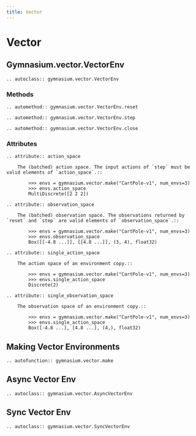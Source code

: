 ```yaml
---
title: Vector
---
```


# Vector

## Gymnasium.vector.VectorEnv

```{eval-rst}
.. autoclass:: gymnasium.vector.VectorEnv
```

### Methods

```{eval-rst}
.. automethod:: gymnasium.vector.VectorEnv.reset

.. automethod:: gymnasium.vector.VectorEnv.step

.. automethod:: gymnasium.vector.VectorEnv.close
```

### Attributes

```{eval-rst}
.. attribute:: action_space

    The (batched) action space. The input actions of `step` must be valid elements of `action_space`.::

        >>> envs = gymnasium.vector.make("CartPole-v1", num_envs=3)
        >>> envs.action_space
        MultiDiscrete([2 2 2])

.. attribute:: observation_space

    The (batched) observation space. The observations returned by `reset` and `step` are valid elements of `observation_space`.::

        >>> envs = gymnasium.vector.make("CartPole-v1", num_envs=3)
        >>> envs.observation_space
        Box([[-4.8 ...]], [[4.8 ...]], (3, 4), float32)

.. attribute:: single_action_space

    The action space of an environment copy.::

        >>> envs = gymnasium.vector.make("CartPole-v1", num_envs=3)
        >>> envs.single_action_space
        Discrete(2)

.. attribute:: single_observation_space

    The observation space of an environment copy.::

        >>> envs = gymnasium.vector.make("CartPole-v1", num_envs=3)
        >>> envs.single_action_space
        Box([-4.8 ...], [4.8 ...], (4,), float32)
```

## Making Vector Environments

```{eval-rst}
.. autofunction:: gymnasium.vector.make
```

## Async Vector Env

```{eval-rst}
.. autoclass:: gymnasium.vector.AsyncVectorEnv
```

## Sync Vector Env

```{eval-rst}
.. autoclass:: gymnasium.vector.SyncVectorEnv
```
